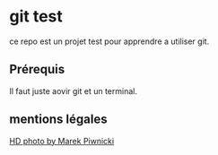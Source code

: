 # git test

ce repo est un projet test pour apprendre a utiliser git.

## Prérequis 

Il faut juste aovir git et un terminal.

## mentions légales

[HD photo by Marek Piwnicki](https://unsplash.com/photos/ya2rPHFD3V0)